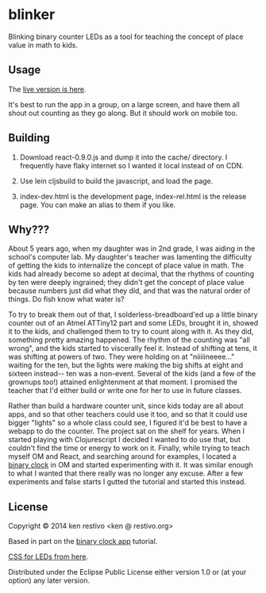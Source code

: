 # blinker

Blinking binary counter LEDs as a tool for teaching the concept of place value in math to kids.

## Usage

The [live version is here](http://restivo.org/blinker).

It's best to run the app in a group, on a large screen, and have them all shout out counting as they go along. But it should work on mobile too.

## Building

1. Download react-0.9.0.js and dump it into the cache/ directory. I frequently have flaky internet so I wanted it local instead of on CDN.

2. Use lein cljsbuild to build the javascript, and load the page.

3. index-dev.html is the development page, index-rel.html is the release page.
   You can make an alias to them if you like.

## Why???

About 5 years ago, when my daughter was in 2nd grade, I was aiding in the school's computer lab. My daughter's teacher was lamenting the difficulty of getting the kids to internalize the concept of place value in math. The kids had already become so adept at decimal, that the rhythms of counting by ten were deeply ingrained; they didn't get the concept of place value because numbers just did what they did, and that was the natural order of things. Do fish know what water is?

To try to break them out of that, I solderless-breadboard'ed up a little binary counter out of an Atmel ATTiny12 part and some LEDs, brought it in, showed it to the kids, and challenged them to try to count along with it. As they did, something pretty amazing happened. The rhythm of the counting was "all wrong", and the kids started to viscerally feel it. Instead of shifting at tens, it was shifting at powers of two. They were holding on at "niiiiineeee..." waiting for the ten, but the lights were making the big shifts at eight and sixteen instead-- ten was a non-event. Several of the kids (and a few of the grownups too!) attained enlightenment at that moment. I promised the teacher that I'd either build or write one for her to use in future classes.

Rather than build a hardware counter unit, since kids today are all about apps, and so that other teachers could use it too, and so that it could use bigger "lights" so a whole class could see, I figured it'd be best to have a webapp to do the counter. The project sat on the shelf for years. When I started playing with Clojurescript I decided I wanted to do use that, but couldn't find the time or energy to work on it. Finally, while trying to teach myself OM and React, and searching around for examples, I located a [binary clock](https://github.com/fredyr/binclock) in OM and started experimenting with it. It was similar enough to what I wanted that there really was no longer any excuse. After a few experiments and false starts I gutted the tutorial and started this instead.

## License

Copyright © 2014 ken restivo <ken @ restivo.org>

Based in part on the [binary clock app](https://github.com/fredyr/binclock) tutorial.

[CSS for LEDs from here](https://github.com/aus/led.css).

Distributed under the Eclipse Public License either version 1.0 or (at your option) any later version.
